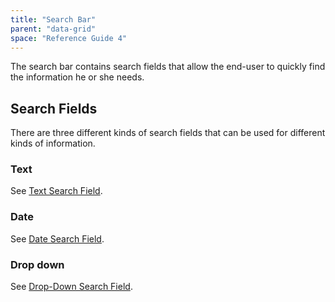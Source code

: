 ```yaml
---
title: "Search Bar"
parent: "data-grid"
space: "Reference Guide 4"
---
```

The search bar contains search fields that allow the end-user to quickly find the information he or she needs.

## Search Fields

There are three different kinds of search fields that can be used for different kinds of information.

### Text

See [Text Search Field](text-search-field).

### Date

See [Date Search Field](date-search-field).

### Drop down

See [Drop-Down Search Field](drop-down-search-field).
